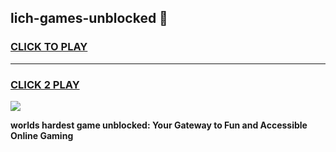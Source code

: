 
## lich-games-unblocked 👋
<h3>
<a href="https://premium.freeplayer.one?title=lich-games-unblocked&ref=14F">CLICK TO PLAY</a></h3>
<hr>

<h3>
<a href="https://premium.freeplayer.one?title=lich-games-unblocked&ref=14F">CLICK 2 PLAY</a>
  
</h3>

<a href="https://premium.freeplayer.one?title=lich-games-unblocked&ref=12F/"><img src="https://clearcache.store/games.png"></a>


**worlds hardest game unblocked: Your Gateway to Fun and Accessible Online Gaming**
